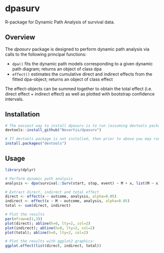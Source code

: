 dpasurv
====================

R-package for Dynamic Path Analysis of survival data.

## Overview

The *dpasurv* package is designed to perform dynamic path analysis via calls to the following principal functions:

- `dpa()` fits the dynamic path models corresponding to a given dynamic path diagram; returns an object of class dpa
- `effect()` estimates the cumulative direct and indirect effects from the fitted dpa-object; returns an object of class effect

The effect-objects can be summed together to obtain the total effect (i.e. direct effect + indirect effect) as well as plotted with bootstrap confidence intervals.

## Installation

``` r
# The easiest way to install dpasurv is to run (assuming devtools package is already installed):
devtools::install_github("Novartis/dpasurv")

# If devtools package is not installed, then prior to above you may run:
install.packages("devtools")
```
## Usage
``` r
library(dplyr)

# Perform dynamic path analysis
analysis <- dpa(survival::Surv(start, stop, event) ~ M + x, list(M ~ x), id = "subject", data = simdata, boot.n = 100)

# Extract direct, indirect and total effect
direct <- effect(x ~ outcome, analysis, alpha=0.05)
indirect <- effect(x ~ M ~ outcome, analysis, alpha=0.05)
total <- sum(direct, indirect)

# Plot the results
par(mfrow=c(1,3))
plot(direct); abline(h=0, lty=2, col=2)
plot(indirect); abline(h=0, lty=2, col=2)
plot(total); abline(h=0, lty=2, col=2)

# Plot the results with ggplot2 graphics:
ggplot.effect(list(direct, indirect, total))
```
